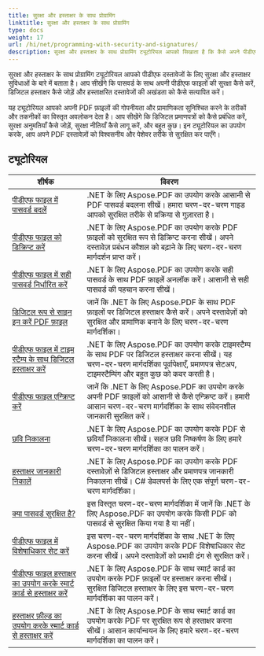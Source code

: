 ```yaml
---
title: सुरक्षा और हस्ताक्षर के साथ प्रोग्रामिंग
linktitle: सुरक्षा और हस्ताक्षर के साथ प्रोग्रामिंग
type: docs
weight: 17
url: /hi/net/programming-with-security-and-signatures/
description: सुरक्षा और हस्ताक्षर के साथ प्रोग्रामिंग ट्यूटोरियल आपको सिखाता है कि कैसे अपने पीडीएफ दस्तावेजों को सुरक्षित करें और उन पर हस्ताक्षर करें, जिससे गोपनीयता और प्रामाणिकता सुनिश्चित हो।
---
```

सुरक्षा और हस्ताक्षर के साथ प्रोग्रामिंग ट्यूटोरियल आपको पीडीएफ दस्तावेजों के लिए सुरक्षा और हस्ताक्षर सुविधाओं के बारे में बताता है। आप सीखेंगे कि पासवर्ड के साथ अपनी पीडीएफ फाइलों की सुरक्षा कैसे करें, डिजिटल हस्ताक्षर कैसे जोड़ें और हस्ताक्षरित दस्तावेजों की अखंडता को कैसे सत्यापित करें।

यह ट्यूटोरियल आपको अपनी PDF फ़ाइलों की गोपनीयता और प्रामाणिकता सुनिश्चित करने के तरीकों और तकनीकों का विस्तृत अवलोकन देता है। आप सीखेंगे कि डिजिटल प्रमाणपत्रों को कैसे प्रबंधित करें, सुरक्षा अनुमतियाँ कैसे जोड़ें, सुरक्षा नीतियाँ कैसे लागू करें, और बहुत कुछ। इन ट्यूटोरियल का उपयोग करके, आप अपने PDF दस्तावेज़ों को विश्वसनीय और पेशेवर तरीके से सुरक्षित कर पाएँगे।

## ट्यूटोरियल
| शीर्षक | विवरण |
| --- | --- | 
| [पीडीएफ फाइल में पासवर्ड बदलें](./change-password/) | .NET के लिए Aspose.PDF का उपयोग करके आसानी से PDF पासवर्ड बदलना सीखें। हमारा चरण-दर-चरण गाइड आपको सुरक्षित तरीके से प्रक्रिया से गुज़ारता है। |  
| [पीडीएफ फाइल को डिक्रिप्ट करें](./decrypt/) | .NET के लिए Aspose.PDF का उपयोग करके PDF फ़ाइलों को सुरक्षित रूप से डिक्रिप्ट करना सीखें। अपने दस्तावेज़ प्रबंधन कौशल को बढ़ाने के लिए चरण-दर-चरण मार्गदर्शन प्राप्त करें। |  
| [पीडीएफ फाइल में सही पासवर्ड निर्धारित करें](./determine-correct-password/) | .NET के लिए Aspose.PDF का उपयोग करके सही पासवर्ड के साथ PDF फ़ाइलें अनलॉक करें। आसानी से सही पासवर्ड की पहचान करना सीखें। |  
| [डिजिटल रूप से साइन इन करें PDF फ़ाइल](./digitally-sign/) | जानें कि .NET के लिए Aspose.PDF के साथ PDF फ़ाइलों पर डिजिटल हस्ताक्षर कैसे करें। अपने दस्तावेज़ों को सुरक्षित और प्रामाणिक बनाने के लिए चरण-दर-चरण मार्गदर्शिका। |  
| [पीडीएफ फाइल में टाइम स्टैम्प के साथ डिजिटल हस्ताक्षर करें](./digitally-sign-with-time-stamp/) | .NET के लिए Aspose.PDF का उपयोग करके टाइमस्टैम्प के साथ PDF पर डिजिटल हस्ताक्षर करना सीखें। यह चरण-दर-चरण मार्गदर्शिका पूर्वापेक्षाएँ, प्रमाणपत्र सेटअप, टाइमस्टैम्पिंग और बहुत कुछ को कवर करती है। |  
| [पीडीएफ फाइल एन्क्रिप्ट करें](./encrypt/) | जानें कि .NET के लिए Aspose.PDF का उपयोग करके अपनी PDF फ़ाइलों को आसानी से कैसे एन्क्रिप्ट करें। हमारी आसान चरण-दर-चरण मार्गदर्शिका के साथ संवेदनशील जानकारी सुरक्षित करें। |  
| [छवि निकालना](./extracting-image/) | .NET के लिए Aspose.PDF का उपयोग करके PDF से छवियाँ निकालना सीखें। सहज छवि निष्कर्षण के लिए हमारे चरण-दर-चरण मार्गदर्शिका का पालन करें। |  
| [हस्ताक्षर जानकारी निकालें](./extract-signature-info/) | .NET के लिए Aspose.PDF का उपयोग करके PDF दस्तावेज़ों से डिजिटल हस्ताक्षर और प्रमाणपत्र जानकारी निकालना सीखें। C# डेवलपर्स के लिए एक संपूर्ण चरण-दर-चरण मार्गदर्शिका। |  
| [क्या पासवर्ड सुरक्षित है?](./is-password-protected/) | इस विस्तृत चरण-दर-चरण मार्गदर्शिका में जानें कि .NET के लिए Aspose.PDF का उपयोग करके किसी PDF को पासवर्ड से सुरक्षित किया गया है या नहीं। |  
| [पीडीएफ फाइल में विशेषाधिकार सेट करें](./set-privileges/) | इस चरण-दर-चरण मार्गदर्शिका के साथ .NET के लिए Aspose.PDF का उपयोग करके PDF विशेषाधिकार सेट करना सीखें। अपने दस्तावेज़ों को प्रभावी ढंग से सुरक्षित करें। |  
| [पीडीएफ फाइल हस्ताक्षर का उपयोग करके स्मार्ट कार्ड से हस्ताक्षर करें](./sign-with-smart-card-using-pdf-file-signature/) | .NET के लिए Aspose.PDF के साथ स्मार्ट कार्ड का उपयोग करके PDF फ़ाइलों पर हस्ताक्षर करना सीखें। सुरक्षित डिजिटल हस्ताक्षर के लिए इस चरण-दर-चरण मार्गदर्शिका का पालन करें। |  
| [हस्ताक्षर फ़ील्ड का उपयोग करके स्मार्ट कार्ड से हस्ताक्षर करें](./sign-with-smart-card-using-signature-field/) | .NET के लिए Aspose.PDF के साथ स्मार्ट कार्ड का उपयोग करके PDF पर सुरक्षित रूप से हस्ताक्षर करना सीखें। आसान कार्यान्वयन के लिए हमारे चरण-दर-चरण मार्गदर्शिका का पालन करें। |  
